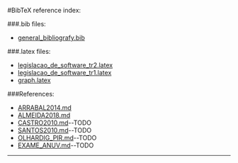 
#BibTeX reference index:

###.bib files:
 - [general_bibliografy.bib](general_bibliografy.bib)

###.latex files:
 - [legislacao_de_software_tr2.latex](legislacao_de_software_tr2.latex)
 - [legislacao_de_software_tr1.latex](legislacao_de_software_tr1.latex)
 - [graph.latex](graph.latex)

###References:
 - [ARRABAL2014.md](ARRABAL2014.md)
 - [ALMEIDA2018.md](ALMEIDA2018.md)
 - [CASTRO2010.md](CASTRO2010.md)--TODO
 - [SANTOS2010.md](SANTOS2010.md)--TODO
 - [OLHARDIG_PIR.md](OLHARDIG_PIR.md)--TODO
 - [EXAME_ANUV.md](EXAME_ANUV.md)--TODO

-------------------------------------------
